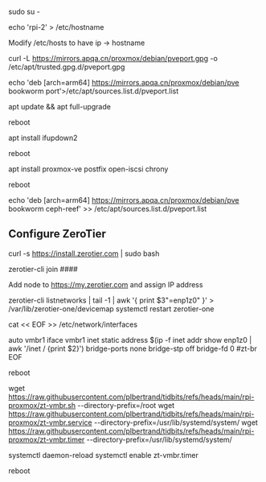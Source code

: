 
sudo su -

echo 'rpi-2' > /etc/hostname

Modify /etc/hosts to have ip -> hostname

curl -L https://mirrors.apqa.cn/proxmox/debian/pveport.gpg -o /etc/apt/trusted.gpg.d/pveport.gpg 

echo 'deb [arch=arm64] https://mirrors.apqa.cn/proxmox/debian/pve bookworm port'>/etc/apt/sources.list.d/pveport.list


apt update && apt full-upgrade

reboot

apt install ifupdown2

reboot

apt install proxmox-ve postfix open-iscsi chrony

reboot

echo 'deb [arch=arm64] https://mirrors.apqa.cn/proxmox/debian/pve bookworm ceph-reef' >> /etc/apt/sources.list.d/pveport.list



## Configure ZeroTier

curl -s https://install.zerotier.com | sudo bash

zerotier-cli join ####

Add node to https://my.zerotier.com and assign IP address

zerotier-cli listnetworks | tail -1 | awk '{ print $3"=enp1z0" }' > /var/lib/zerotier-one/devicemap
systemctl restart zerotier-one

cat << EOF >> /etc/network/interfaces

auto vmbr1
iface vmbr1 inet static
        address $(ip -f inet addr show enp1z0  | awk '/inet / {print $2}')
        bridge-ports none
        bridge-stp off
        bridge-fd 0
#zt-br
EOF

reboot

wget https://raw.githubusercontent.com/plbertrand/tidbits/refs/heads/main/rpi-proxmox/zt-vmbr.sh --directory-prefix=/root
wget https://raw.githubusercontent.com/plbertrand/tidbits/refs/heads/main/rpi-proxmox/zt-vmbr.service --directory-prefix=/usr/lib/systemd/system/
wget https://raw.githubusercontent.com/plbertrand/tidbits/refs/heads/main/rpi-proxmox/zt-vmbr.timer --directory-prefix=/usr/lib/systemd/system/

systemctl daemon-reload systemctl enable zt-vmbr.timer

reboot
